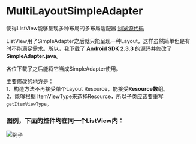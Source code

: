 ﻿MultiLayoutSimpleAdapter
========================

使得ListView能够呈现多种布局的多布局适配器 [浏览源代码](/MultiLayoutSimpleAdapter.java)

ListView用了SimpleAdapter之后就只能呈现一种Layout，这样虽然简单但是有时不能满足需求。所以，我下载了 **Android SDK 2.3.3** 的源码并修改了 **SimpleAdapter.java**。

各位下载了之后能将它当成SimpleAdapter使用。  

主要修改的地方是：  
1、构造方法不再接受单个Layout Resource，能接受**Resource数组**。  
2、能够根据 ItemViewType来选择Resource，所以子类应该要重写 `getItemViewType`。

### 图例，下面的控件均在同一个ListView内：
![例子](http://static.oschina.net/uploads/code/201301/18001622_RtwX.png "三种自定义布局")
